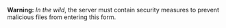**Warning:** *In the wild*, the server must contain security measures to prevent malicious files from entering this form.
